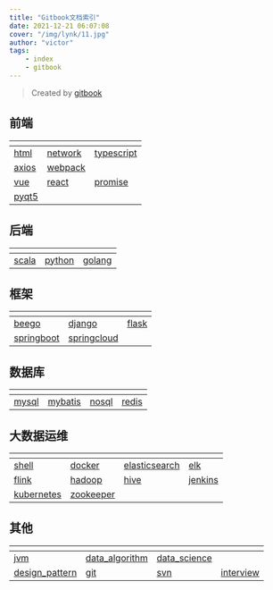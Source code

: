 ```yaml
---
title: "Gitbook文档索引"
date: 2021-12-21 06:07:08 
cover: "/img/lynk/11.jpg"
author: "victor"
tags:
    - index 
    - gitbook
---
```



> Created by [gitbook](https://www.gitbook.com/)
>
## 前端

<div>
    <table>
        <thead>
        <tr>
            <th></th>
            <th></th>
            <th></th>
        </tr>
        </thead>
        <tbody>
        <tr>
            <td>
                <a href="https://victorfengming.gitee.io/course/front_page/index.html">html</a>
            </td>
            <td>
                <a href="https://victorfengming.gitee.io/course/network/index.html">network</a>
            </td>
            <td>
                <a href="https://victorfengming.gitee.io/typescript/">typescript</a>
            </td>
        </tr>
        <tr>
            <td>
                <a href="https://victorfengming.gitee.io/axios/">axios</a>
            </td>
            <td>
                <a href="https://victorfengming.gitee.io/webpack/">webpack</a>
            </td>
            <td></td>
        </tr>
        <tr>
            <td>
                <a href="https://victorfengming.gitee.io/vue/">vue</a>
            </td>
            <td>
                <a href="https://victorfengming.gitee.io/react/">react</a>
            </td>
            <td>
                <a href="https://victorfengming.gitee.io/promise/">promise</a>
            </td>
        </tr>
        <tr>
            <td>
                <a href="https://victorfengming.gitee.io/course/pyqt5/index.html">pyqt5</a>
            </td>
            <td></td>
            <td></td>
        </tr>
        </tbody>
    </table>
</div>

## 后端
<div>
    <table>
        <thead>
        <tr>
            <th></th>
            <th></th>
            <th></th>
        </tr>
        </thead>
        <tbody>
        <tr>
            <td>
                <a href="https://victorfengming.gitee.io/scala/">scala</a>
            </td>
            <td>
                <a href="https://victorfengming.gitee.io/course/python_book/index.html">python</a>
            </td>
            <td>
                <a href="https://victorfengming.gitee.io/course/go/index.html">golang</a>
            </td>
        </tr>
        </tbody>
    </table>
</div>

## 框架
<div>
    <table>
        <thead>
        <tr>
            <th></th>
            <th></th>
            <th></th>
        </tr>
        </thead>
        <tbody>
        <tr>
            <td>
                <a href="https://victorfengming.gitee.io/course/beego/index.html">beego</a>
            </td>
            <td>
                <a href="https://victorfengming.gitee.io/course/django/index.html">django</a>
            </td>
            <td>
                <a href="https://victorfengming.gitee.io/course/flask/index.html">flask</a>
            </td>
        </tr>
        <tr>
            <td>
                <a href="https://victorfengming.gitee.io/springboot/">springboot</a>
            </td>
            <td>
                <a href="https://victorfengming.gitee.io/springcloud/">springcloud</a>
            </td>
            <td></td>
        </tr>
        </tbody>
    </table>
</div>

## 数据库
<div>
    <table>
        <thead>
        <tr>
            <th></th>
            <th></th>
            <th></th>
            <th></th>
        </tr>
        </thead>
        <tbody>
        <tr>
            <td>
                <a href="https://victorfengming.gitee.io/course/mysql/index.html">mysql</a>
            </td>
            <td>
                <a href="https://victorfengming.gitee.io/course/mybatis/index.html">mybatis</a>
            </td>
            <td>
                <a href="https://victorfengming.gitee.io/course/nosql/index.html">nosql</a>
            </td>
            <td>
                <a href="https://victorfengming.gitee.io/course/redis/index.html">redis</a>
            </td>
        </tr>
        </tbody>
    </table>
</div>

## 大数据运维
<div>
    <table>
        <thead>
        <tr>
            <th></th>
            <th></th>
            <th></th>
            <th></th>
        </tr>
        </thead>
        <tbody>
        <tr>
            <td>
                <a href="https://victorfengming.gitee.io/shell/">shell</a>
            </td>
            <td>
                <a href="https://victorfengming.gitee.io/docker/">docker</a>
            </td>
            <td>
                <a href="https://victorfengming.gitee.io/course/elasticsearch/index.html">elasticsearch</a>
            </td>
            <td>
                <a href="https://victorfengming.gitee.io/elk/">elk</a>
            </td>
        </tr>
        <tr>
            <td>
                <a href="https://victorfengming.gitee.io/flink/">flink</a>
            </td>
            <td>
                <a href="https://victorfengming.gitee.io/hadoop/">hadoop</a>
            </td>
            <td>
                <a href="https://victorfengming.gitee.io/hive/">hive</a>
            </td>
            <td>
                <a href="https://victorfengming.gitee.io/course/jenkins/index.html">jenkins</a>
            </td>
        </tr>
        <tr>
            <td>
                <a href="https://victorfengming.gitee.io/kubernetes/">kubernetes</a>
            </td>
            <td>
                <a href="https://victorfengming.gitee.io/zookeeper/">zookeeper</a>
            </td>
            <td></td>
            <td></td>
        </tr>
        </tbody>
    </table>
</div>

## 其他
<div>
    <table>
        <thead>
        <tr>
            <th></th>
            <th></th>
            <th></th>
            <th></th>
        </tr>
        </thead>
        <tbody>
        <tr>
            <td>
                <a href="https://victorfengming.gitee.io/jvm/">jvm</a>
            </td>
            <td>
                <a href="https://victorfengming.gitee.io/data_algorithm/">data_algorithm</a>
            </td>
            <td>
                <a href="https://victorfengming.gitee.io/course/data_science/index.html">data_science</a>
            </td>
            <td></td>
        </tr>
        <tr>
            <td>
                <a href="https://victorfengming.gitee.io/design_pattern/">design_pattern</a>
            </td>
            <td>
                <a href="https://victorfengming.gitee.io/course/git/index.html">git</a>
            </td>
            <td>
                <a href="https://victorfengming.gitee.io/course/svn/index.html">svn</a>
            </td>
            <td>
                <a href="https://victorfengming.gitee.io/interview/">interview</a>
            </td>
        </tr>
        </tbody>
    </table>
</div>


